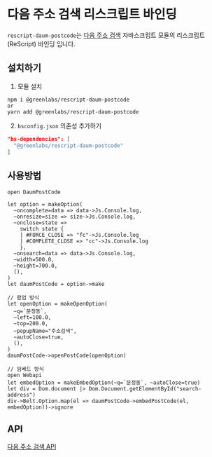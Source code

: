 # 다음 주소 검색 리스크립트 바인딩

`rescript-daum-postcode`는 [다음 주소 검색](https://postcode.map.daum.net/guide) 자바스크립트 모듈의 리스크립트(ReScript) 바인딩 입니다.

## 설치하기

1. 모듈 설치

```shell
npm i @greenlabs/rescript-daum-postcode
or
yarn add @greenlabs/rescript-daum-postcode
```

2. `bsconfig.json` 의존성 추가하기

```json
"bs-dependencies": [
  "@greenlabs/rescript-daum-postcode"
]
```

## 사용방법

```rescript
open DaumPostCode

let option = makeOption(
  ~oncomplete=data => data->Js.Console.log,
  ~onresize=size => size->Js.Console.log,
  ~onclose=state =>
    switch state {
    | #FORCE_CLOSE => "fc"->Js.Console.log
    | #COMPLETE_CLOSE => "cc"->Js.Console.log
    },
  ~onsearch=data => data->Js.Console.log,
  ~width=500.0,
  ~height=700.0,
  (),
)
let daumPostCode = option->make

// 팝업 방식
let openOption = makeOpenOption(
  ~q=`문정동`,
  ~left=100.0,
  ~top=200.0,
  ~popupName="주소검색",
  ~autoClose=true,
  (),
)
daumPostCode->openPostCode(openOption)

// 임베드 방식
open Webapi
let embedOption = makeEmbedOption(~q=`문정동`, ~autoClose=true)
let div = Dom.document |> Dom.Document.getElementById("search-address")
div->Belt.Option.map(el => daumPostCode->embedPostCode(el, embedOption))->ignore
```

## API

[다음 주소 검색 API](https://postcode.map.daum.net/guide#attributes)
